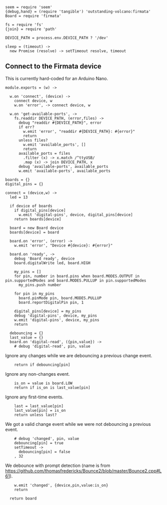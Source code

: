     seem = require 'seem'
    {debug,hand} = (require 'tangible') 'outstanding-volcano:firmata'
    Board = require 'firmata'

    fs = require 'fs'
    {join} = require 'path'

    DEVICE_PATH = process.env.DEVICE_PATH ? '/dev'

    sleep = (timeout) ->
      new Promise (resolve) -> setTimeout resolve, timeout

Connect to the Firmata device
-----------------------------

This is currently hard-coded for an Arduino Nano.

    module.exports = (w) ->

      w.on 'connect', (device) ->
        connect device, w
        w.on 'error', -> connect device, w

      w.on 'get-available-ports', ->
        fs.readdir DEVICE_PATH, (error,files) ->
          debug "readdir #{DEVICE_PATH}", error
          if err?
            w.emit 'error', "readdir #{DEVICE_PATH}: #{error}"
            return
          unless files?
            w.emit 'available_ports', []
            return
          available_ports = files
            .filter (x) -> x.match /^ttyUSB/
            .map (x) -> join DEVICE_PATH, x
          debug 'available-ports', available_ports
          w.emit 'available-ports', available_ports

    boards = {}
    digital_pins = {}

    connect = (device,w) ->
      led = 13

      if device of boards
        if digital_pins[device]
          w.emit 'digital-pins', device, digital_pins[device]
        return boards[device]

      board = new Board device
      boards[device] = board

      board.on 'error', (error) ->
        w.emit 'error', "Device #{device}: #{error}"

      board.on 'ready', ->
        debug 'Board ready', device
        board.digitalWrite led, board.HIGH

        my_pins = []
        for pin, number in board.pins when board.MODES.OUTPUT in pin.supportedModes and board.MODES.PULLUP in pin.supportedModes
          my_pins.push number

        for pin in my_pins
          board.pinMode pin, board.MODES.PULLUP
          board.reportDigitalPin pin, 1

        digital_pins[device] = my_pins
        debug 'digital-pins', device, my_pins
        w.emit 'digital-pins', device, my_pins
        return

      debouncing = {}
      last_value = {}
      board.on 'digital-read', ({pin,value}) ->
        # debug 'digital-read', pin, value

Ignore any changes while we are debouncing a previous change event.

        return if debouncing[pin]

Ignore any non-changes event.

        is_on = value is board.LOW
        return if is_on is last_value[pin]

Ignore any first-time events.

        last = last_value[pin]
        last_value[pin] = is_on
        return unless last?

We got a valid change event while we were not debouncing a previous event.

        # debug 'changed', pin, value
        debouncing[pin] = true
        setTimeout ->
          debouncing[pin] = false
        , 32

We debounce with prompt detection (name is from https://github.com/thomasfredericks/Bounce2/blob/master/Bounce2.cpp#L61).

        w.emit 'changed', {device,pin,value:is_on}
        return

      return board

